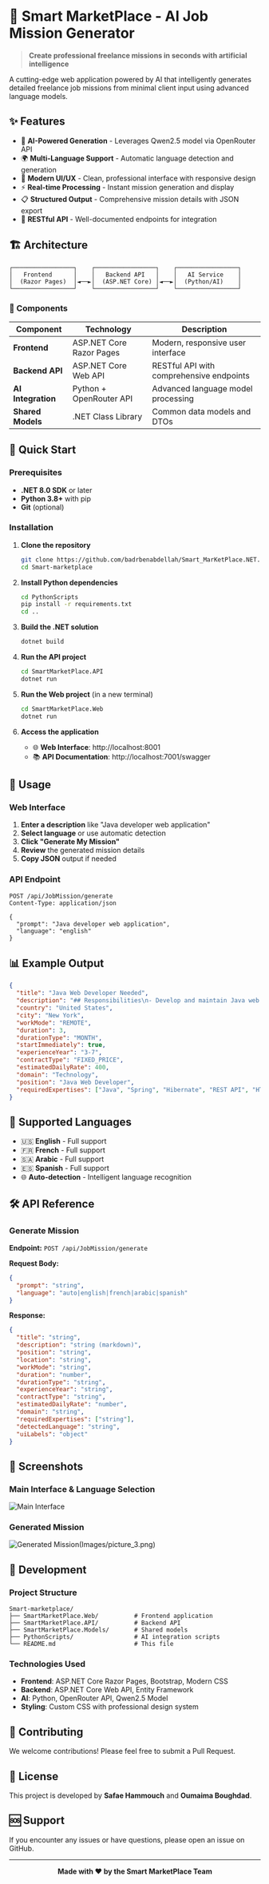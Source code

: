 # 🚀 Smart MarketPlace - AI Job Mission Generator

> **Create professional freelance missions in seconds with artificial intelligence**

A cutting-edge web application powered by AI that intelligently generates detailed freelance job missions from minimal client input using advanced language models.

## ✨ Features

- 🤖 **AI-Powered Generation** - Leverages Qwen2.5 model via OpenRouter API
- 🌍 **Multi-Language Support** - Automatic language detection and generation
- 🎨 **Modern UI/UX** - Clean, professional interface with responsive design
- ⚡ **Real-time Processing** - Instant mission generation and display
- 📋 **Structured Output** - Comprehensive mission details with JSON export
- 🔧 **RESTful API** - Well-documented endpoints for integration

## 🏗️ Architecture

```
┌─────────────────┐    ┌─────────────────┐    ┌─────────────────┐
│   Frontend      │    │   Backend API   │    │   AI Service    │
│  (Razor Pages)  │◄──►│  (ASP.NET Core) │◄──►│  (Python/AI)    │
└─────────────────┘    └─────────────────┘    └─────────────────┘
```

### 🧩 Components

| Component | Technology | Description |
|-----------|------------|-------------|
| **Frontend** | ASP.NET Core Razor Pages | Modern, responsive user interface |
| **Backend API** | ASP.NET Core Web API | RESTful API with comprehensive endpoints |
| **AI Integration** | Python + OpenRouter API | Advanced language model processing |
| **Shared Models** | .NET Class Library | Common data models and DTOs |

## 🚀 Quick Start

### Prerequisites

- **.NET 8.0 SDK** or later
- **Python 3.8+** with pip
- **Git** (optional)

### Installation

1. **Clone the repository**
   ```bash
   git clone https://github.com/badrbenabdellah/Smart_MarKetPlace.NET.git
   cd Smart-marketplace
   ```

2. **Install Python dependencies**
   ```bash
   cd PythonScripts
   pip install -r requirements.txt
   cd ..
   ```

3. **Build the .NET solution**
   ```bash
   dotnet build
   ```

4. **Run the API project**
   ```bash
   cd SmartMarketPlace.API
   dotnet run
   ```

5. **Run the Web project** (in a new terminal)
   ```bash
   cd SmartMarketPlace.Web
   dotnet run
   ```

6. **Access the application**
   - 🌐 **Web Interface**: http://localhost:8001
   - 📚 **API Documentation**: http://localhost:7001/swagger

## 📖 Usage

### Web Interface

1. **Enter a description** like "Java developer web application"
2. **Select language** or use automatic detection
3. **Click "Generate My Mission"**
4. **Review** the generated mission details
5. **Copy JSON** output if needed

### API Endpoint

```http
POST /api/JobMission/generate
Content-Type: application/json

{
  "prompt": "Java developer web application",
  "language": "english"
}
```

## 📊 Example Output

```json
{
  "title": "Java Web Developer Needed",
  "description": "## Responsibilities\n- Develop and maintain Java web applications\n- Collaborate with design and backend teams\n- Implement robust and scalable solutions\n- Participate in code reviews and testing\n\n## Requirements\n- Strong experience with Java and web technologies\n- Knowledge of Spring Framework, Hibernate\n- Understanding of RESTful APIs\n- Experience with front-end technologies (HTML, CSS, JavaScript)",
  "country": "United States",
  "city": "New York",
  "workMode": "REMOTE",
  "duration": 3,
  "durationType": "MONTH",
  "startImmediately": true,
  "experienceYear": "3-7",
  "contractType": "FIXED_PRICE",
  "estimatedDailyRate": 400,
  "domain": "Technology",
  "position": "Java Web Developer",
  "requiredExpertises": ["Java", "Spring", "Hibernate", "REST API", "HTML/CSS", "JavaScript"]
}
```

## 🎯 Supported Languages

- 🇺🇸 **English** - Full support
- 🇫🇷 **French** - Full support  
- 🇸🇦 **Arabic** - Full support
- 🇪🇸 **Spanish** - Full support
- 🌐 **Auto-detection** - Intelligent language recognition

## 🛠️ API Reference

### Generate Mission

**Endpoint:** `POST /api/JobMission/generate`

**Request Body:**
```json
{
  "prompt": "string",
  "language": "auto|english|french|arabic|spanish"
}
```

**Response:**
```json
{
  "title": "string",
  "description": "string (markdown)",
  "position": "string",
  "location": "string",
  "workMode": "string",
  "duration": "number",
  "durationType": "string",
  "experienceYear": "string",
  "contractType": "string",
  "estimatedDailyRate": "number",
  "domain": "string",
  "requiredExpertises": ["string"],
  "detectedLanguage": "string",
  "uiLabels": "object"
}
```

## 🎨 Screenshots

### Main Interface & Language Selection
![Main Interface](Images/picture_1.png)


### Generated Mission
![Generated Mission](Images/picture_2.png)(Images/picture_3.png)

## 🔧 Development

### Project Structure

```
Smart-marketplace/
├── SmartMarketPlace.Web/          # Frontend application
├── SmartMarketPlace.API/          # Backend API
├── SmartMarketPlace.Models/       # Shared models
├── PythonScripts/                 # AI integration scripts
└── README.md                      # This file
```

### Technologies Used

- **Frontend**: ASP.NET Core Razor Pages, Bootstrap, Modern CSS
- **Backend**: ASP.NET Core Web API, Entity Framework
- **AI**: Python, OpenRouter API, Qwen2.5 Model
- **Styling**: Custom CSS with professional design system

## 🤝 Contributing

We welcome contributions! Please feel free to submit a Pull Request.

## 📄 License

This project is developed by **Safae Hammouch** and **Oumaima Boughdad**.

## 🆘 Support

If you encounter any issues or have questions, please open an issue on GitHub.

---

<div align="center">
  <strong>Made with ❤️ by the Smart MarketPlace Team</strong>
</div>
